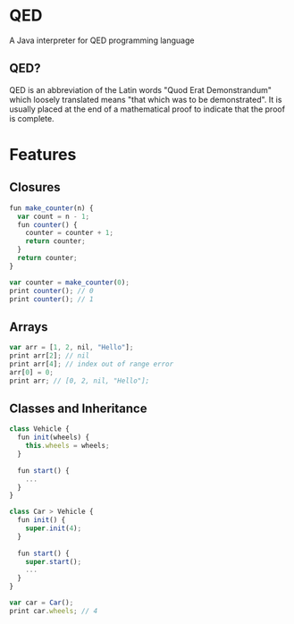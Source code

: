 # QED
A Java interpreter for QED programming language

## QED?
QED is an abbreviation of the Latin words "Quod Erat Demonstrandum" which loosely translated means "that which was to be demonstrated".
It is usually placed at the end of a mathematical proof to indicate that the proof is complete.

# Features
## Closures
```js
fun make_counter(n) {
  var count = n - 1;
  fun counter() {
    counter = counter + 1;
    return counter;
  }
  return counter;
}

var counter = make_counter(0);
print counter(); // 0
print counter(); // 1
```

## Arrays
```js
var arr = [1, 2, nil, "Hello"];
print arr[2]; // nil
print arr[4]; // index out of range error
arr[0] = 0;
print arr; // [0, 2, nil, "Hello"];
```

## Classes and Inheritance
```js
class Vehicle {
  fun init(wheels) {
    this.wheels = wheels;
  }
  
  fun start() {
    ...
  }
}

class Car > Vehicle {
  fun init() {
    super.init(4);
  }
  
  fun start() {
    super.start();
    ...
  }
}

var car = Car();
print car.wheels; // 4
```
